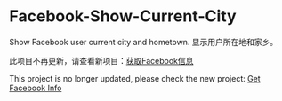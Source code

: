 # Facebook-Show-Current-City
Show Facebook user current city and hometown. 显示用户所在地和家乡。

此项目不再更新，请查看新项目：[获取Facebook信息](https://dev-coco.github.io/Online-Tools/Get-Facebook-Info.html)

This project is no longer updated, please check the new project: [Get Facebook Info](https://dev-coco.github.io/Online-Tools/Get-Facebook-Info.html)
